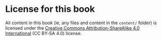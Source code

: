 # License for this book

All content in this book (ie, any files and content in the `content/` folder)
is licensed under the [Creative Commons Attribution-ShareAlike 4.0 International](https://creativecommons.org/licenses/by-sa/4.0/)
(CC BY-SA 4.0) license.
